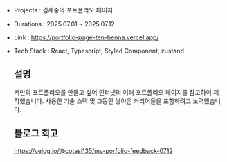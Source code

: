 - Projects : 김세중의 포트폴리오 페이지
- Durations : 2025.07.01 ~ 2025.07.12
- Link : https://portfolio-page-ten-henna.vercel.app/
- Tech Stack : React, Typescript, Styled Component, zustand

  ## 설명

  저만의 포트폴리오를 만들고 싶어 인터넷의 여러 포트폴리오 페이지를 참고하여 제작했습니다.
  사용한 기술 스택 및 그동안 쌓아온 커리어들을 포함하려고 노력했습니다.

  ## 블로그 회고
  https://velog.io/@cotasi135/my-porfolio-feedback-0712
